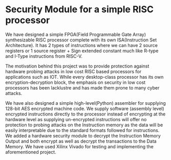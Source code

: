 # Security Module for a simple RISC processor
We have designed a simple FPGA(Field Programmable Gate Array) synthesizable RISC processor complete with its own ISA(Instruction Set Architecture). 
It has 2 types of instructions where we can have 2 source registers or 1 source register + Sign extended constant much like R-type and I-Type 
instructions from RISC-V.

The motivation behind this project was to provide protection against hardware probing
attacks in low cost RISC based processors for applications such as IOT. While every
desktop-class processor has its own encryption-decryption block, the emphasis on security
in low cost processors has been lacklustre and has made them prone to many cyber
attacks.

We have also designed a simple high-level(Python) assembler for supplying 128-bit AES encrypted
machine code. We supply software (assembly level) encrypted instructions directly to the
processor instead of encrypting at the hardware level as supplying un-encrypted
instructions will offer no protection to probing attacks on the Instruction memory as the
data will be easily interpretable due to the standard formats followed for instructions. We
added a hardware security module to decrypt the Instruction Memory Output and both
encrypt as well as decrypt the transactions to the Data Memory.
We have used Xilinx Vivado for testing and implementing the aforementioned project.
